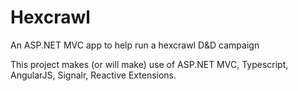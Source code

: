 Hexcrawl
========

An ASP.NET MVC app to help run a hexcrawl D&amp;D campaign

This project makes (or will make) use of ASP.NET MVC, Typescript, AngularJS, Signalr, Reactive Extensions.
